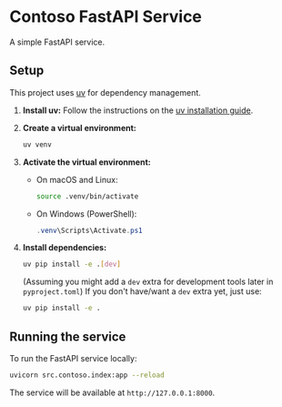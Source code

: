 # Contoso FastAPI Service

A simple FastAPI service.

## Setup

This project uses [uv](https://github.com/astral-sh/uv) for dependency management.

1. **Install uv:**
   Follow the instructions on the [uv installation guide](https://github.com/astral-sh/uv#installation).

2. **Create a virtual environment:**

   ```bash
   uv venv
   ```

3. **Activate the virtual environment:**

   - On macOS and Linux:

     ```bash
     source .venv/bin/activate
     ```

   - On Windows (PowerShell):

     ```powershell
     .venv\Scripts\Activate.ps1
     ```

4. **Install dependencies:**

   ```bash
   uv pip install -e .[dev]
   ```

   (Assuming you might add a `dev` extra for development tools later in `pyproject.toml`)
   If you don't have/want a `dev` extra yet, just use:

   ```bash
   uv pip install -e .
   ```

## Running the service

To run the FastAPI service locally:

```bash
uvicorn src.contoso.index:app --reload
```

The service will be available at `http://127.0.0.1:8000`.
